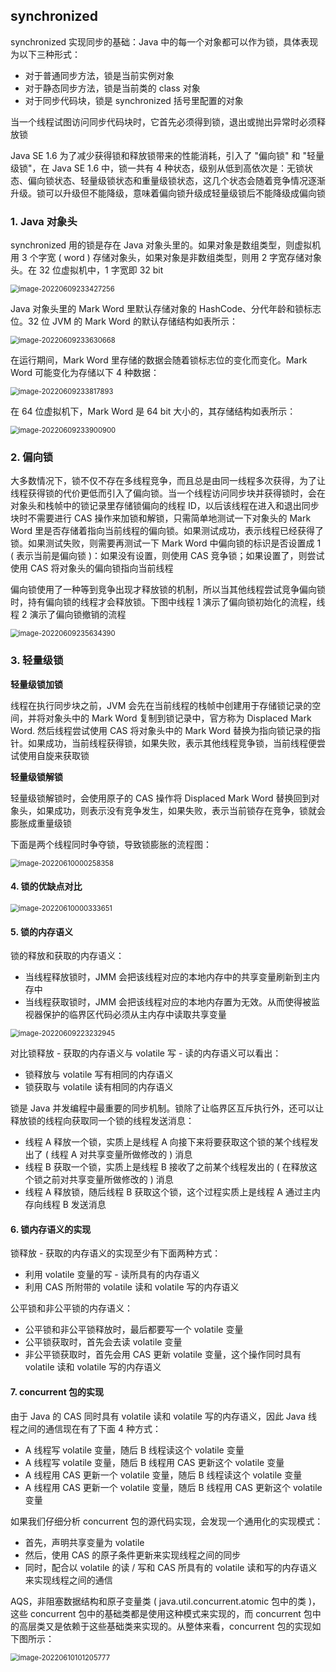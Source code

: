## synchronized

synchronized 实现同步的基础：Java 中的每一个对象都可以作为锁，具体表现为以下三种形式：

- 对于普通同步方法，锁是当前实例对象
- 对于静态同步方法，锁是当前类的 class 对象
- 对于同步代码块，锁是 synchronized 括号里配置的对象

当一个线程试图访问同步代码块时，它首先必须得到锁，退出或抛出异常时必须释放锁

Java SE 1.6 为了减少获得锁和释放锁带来的性能消耗，引入了 "偏向锁" 和 "轻量级锁"，在 Java SE 1.6 中，锁一共有 4 种状态，级别从低到高依次是：无锁状态、偏向锁状态、轻量级锁状态和重量级锁状态，这几个状态会随着竞争情况逐渐升级。锁可以升级但不能降级，意味着偏向锁升级成轻量级锁后不能降级成偏向锁

### 1. Java 对象头

synchronized 用的锁是存在 Java 对象头里的。如果对象是数组类型，则虚拟机用 3 个字宽 ( word ) 存储对象头，如果对象是非数组类型，则用 2 字宽存储对象头。在 32 位虚拟机中，1 字宽即 32 bit

<img src="../picture/synchronized/image-20220609233427256.png" alt="image-20220609233427256" style="zoom:80%;" />

Java 对象头里的 Mark Word 里默认存储对象的 HashCode、分代年龄和锁标志位。32 位 JVM 的 Mark Word 的默认存储结构如表所示：

<img src="../picture/synchronized/image-20220609233630668.png" alt="image-20220609233630668" style="zoom:80%;" />

在运行期间，Mark Word 里存储的数据会随着锁标志位的变化而变化。Mark Word 可能变化为存储以下 4 种数据：

<img src="../picture/synchronized/image-20220609233817893.png" alt="image-20220609233817893" style="zoom:80%;" />

在 64 位虚拟机下，Mark Word 是 64 bit 大小的，其存储结构如表所示：

<img src="../picture/synchronized/image-20220609233900900.png" alt="image-20220609233900900" style="zoom:80%;" />

### 2. 偏向锁

大多数情况下，锁不仅不存在多线程竞争，而且总是由同一线程多次获得，为了让线程获得锁的代价更低而引入了偏向锁。当一个线程访问同步块并获得锁时，会在对象头和栈帧中的锁记录里存储锁偏向的线程 ID，以后该线程在进入和退出同步块时不需要进行 CAS 操作来加锁和解锁，只需简单地测试一下对象头的 Mark Word 里是否存储着指向当前线程的偏向锁。如果测试成功，表示线程已经获得了锁。如果测试失败，则需要再测试一下 Mark Word 中偏向锁的标识是否设置成 1 ( 表示当前是偏向锁 )：如果没有设置，则使用 CAS 竞争锁；如果设置了，则尝试使用 CAS 将对象头的偏向锁指向当前线程

偏向锁使用了一种等到竞争出现才释放锁的机制，所以当其他线程尝试竞争偏向锁时，持有偏向锁的线程才会释放锁。下图中线程 1 演示了偏向锁初始化的流程，线程 2 演示了偏向锁撤销的流程

<img src="../picture/synchronized/image-20220609235634390.png" alt="image-20220609235634390" style="zoom:80%;" />

### 3. 轻量级锁

**轻量级锁加锁**

线程在执行同步块之前，JVM 会先在当前线程的栈帧中创建用于存储锁记录的空间，并将对象头中的 Mark Word 复制到锁记录中，官方称为 Displaced Mark Word. 然后线程尝试使用 CAS 将对象头中的 Mark Word 替换为指向锁记录的指针。如果成功，当前线程获得锁，如果失败，表示其他线程竞争锁，当前线程便尝试使用自旋来获取锁

**轻量级锁解锁**

轻量级锁解锁时，会使用原子的 CAS 操作将 Displaced Mark Word 替换回到对象头，如果成功，则表示没有竞争发生，如果失败，表示当前锁存在竞争，锁就会膨胀成重量级锁

下面是两个线程同时争夺锁，导致锁膨胀的流程图：

<img src="../picture/synchronized/image-20220610000258358.png" alt="image-20220610000258358" style="zoom:80%;" />

#### 4. 锁的优缺点对比

<img src="../picture/synchronized/image-20220610000333651.png" alt="image-20220610000333651" style="zoom:80%;" />

#### 5. 锁的内存语义

锁的释放和获取的内存语义：

- 当线程释放锁时，JMM 会把该线程对应的本地内存中的共享变量刷新到主内存中
- 当线程获取锁时，JMM 会把该线程对应的本地内存置为无效。从而使得被监视器保护的临界区代码必须从主内存中读取共享变量

<img src="../picture/synchronized/image-20220609223232945.png" alt="image-20220609223232945" style="zoom:80%;" />

对比锁释放 - 获取的内存语义与 volatile 写 - 读的内存语义可以看出：

- 锁释放与 volatile 写有相同的内存语义
- 锁获取与 volatile 读有相同的内存语义

锁是 Java 并发编程中最重要的同步机制。锁除了让临界区互斥执行外，还可以让释放锁的线程向获取同一个锁的线程发送消息：

- 线程 A 释放一个锁，实质上是线程 A 向接下来将要获取这个锁的某个线程发出了 ( 线程 A 对共享变量所做修改的 ) 消息
- 线程 B 获取一个锁，实质上是线程 B 接收了之前某个线程发出的 ( 在释放这个锁之前对共享变量所做修改的 ) 消息
- 线程 A 释放锁，随后线程 B 获取这个锁，这个过程实质上是线程 A 通过主内存向线程 B 发送消息

#### 6. 锁内存语义的实现

锁释放 - 获取的内存语义的实现至少有下面两种方式：

- 利用 volatile 变量的写 - 读所具有的内存语义
- 利用 CAS 所附带的 volatile 读和 volatile 写的内存语义

公平锁和非公平锁的内存语义：

- 公平锁和非公平锁释放时，最后都要写一个 volatile 变量
- 公平锁获取时，首先会去读 volatile 变量
- 非公平锁获取时，首先会用 CAS 更新 volatile 变量，这个操作同时具有 volatile 读和 volatile 写的内存语义

#### 7. concurrent 包的实现

由于 Java 的 CAS 同时具有 volatile 读和 volatile 写的内存语义，因此 Java 线程之间的通信现在有了下面 4 种方式：

- A 线程写 volatile 变量，随后 B 线程读这个 volatile 变量
- A 线程写 volatile 变量，随后 B 线程用 CAS 更新这个 volatile 变量
- A 线程用 CAS 更新一个 volatile 变量，随后 B 线程读这个 volatile 变量
- A 线程用 CAS 更新一个 volatile 变量，随后 B 线程用 CAS 更新这个 volatile 变量

如果我们仔细分析 concurrent 包的源代码实现，会发现一个通用化的实现模式：

- 首先，声明共享变量为 volatile
- 然后，使用 CAS 的原子条件更新来实现线程之间的同步
- 同时，配合以 volatile 的读 / 写和 CAS 所具有的 volatile 读和写的内存语义来实现线程之间的通信

AQS，非阻塞数据结构和原子变量类 ( java.util.concurrent.atomic 包中的类 )，这些 concurrent 包中的基础类都是使用这种模式来实现的，而 concurrent 包中的高层类又是依赖于这些基础类来实现的。从整体来看，concurrent 包的实现如下图所示：

<img src="../picture/synchronized/image-20220610101205777.png" alt="image-20220610101205777" style="zoom:80%;" />

